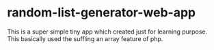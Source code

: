 # random-list-generator-web-app
This is a super simple tiny app which created just for learning purpose. <br>
This basically used the suffling an array feature of php.


